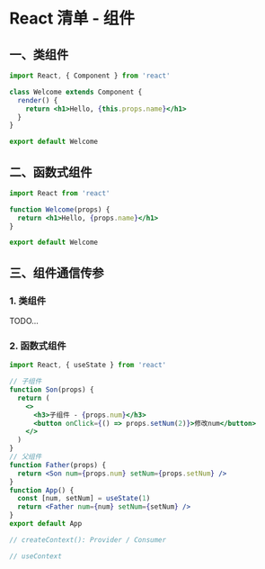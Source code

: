 # React 清单 - 组件

## 一、类组件

```jsx
import React, { Component } from 'react'

class Welcome extends Component {
  render() {
    return <h1>Hello, {this.props.name}</h1>
  }
}

export default Welcome
```

## 二、函数式组件

```jsx
import React from 'react'

function Welcome(props) {
  return <h1>Hello, {props.name}</h1>
}

export default Welcome
```

## 三、组件通信传参

### 1. 类组件

TODO...

### 2. 函数式组件

```jsx
import React, { useState } from 'react'

// 子组件
function Son(props) {
  return (
    <>
      <h3>子组件 - {props.num}</h3>
      <button onClick={() => props.setNum(2)}>修改num</button>
    </>
  )
}
// 父组件
function Father(props) {
  return <Son num={props.num} setNum={props.setNum} />
}
function App() {
  const [num, setNum] = useState(1)
  return <Father num={num} setNum={setNum} />
}
export default App
```

```jsx
// createContext(): Provider / Consumer

// useContext
```
